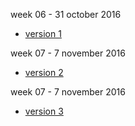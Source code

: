 


week 06 - 31 october 2016
+ [version 1](https://ethan-haveron.github.io/john-baskerville/john-baskerville.html)

week 07 - 7 november 2016
+ [version 2](https://ethan-haveron.github.io/john-baskerville/john-baskerville-2.html)

week 07 - 7 november 2016
+ [version 3](https://ethan-haveron.github.io/john-baskerville/john-baskerville-3.html)
